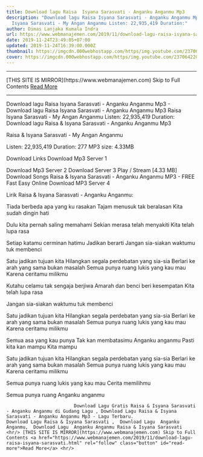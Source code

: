 ```yaml
---
title: Download lagu Raisa  Isyana Sarasvati - Anganku Anganmu Mp3
description: "Download lagu Raisa Isyana Sarasvati - Anganku Anganmu Mp3 Raisa
  Isyana Sarasvati - My Angan Anganmu Listen: 22,935,419 Duration:"
author: Dimas Lanjaka Kumala Indra
url: https://www.webmanajemen.com/2019/11/download-lagu-raisa-isyana-sarasvati.html
date: 2019-11-24T23:49:05+07:00
updated: 2019-11-24T16:39:00.000Z
thumbnail: https://imgcdn.000webhostapp.com/https/img.youtube.com/237064220d357dbb8a8ec02aa1c79655.jpeg
cover: https://imgcdn.000webhostapp.com/https/img.youtube.com/237064220d357dbb8a8ec02aa1c79655.jpeg
---
```


<hr/> [THIS SITE IS MIRROR](https://www.webmanajemen.com) Skip to Full Contents <a href="https://www.webmanajemen.com/2019/11/download-lagu-raisa-isyana-sarasvati.html" rel="follow" class="button" id="read-more">Read More</a> <hr/> Download lagu Raisa  Isyana Sarasvati - Anganku Anganmu Mp3 - Download lagu Raisa Isyana Sarasvati - Anganku Anganmu Mp3 Raisa Isyana Sarasvati - My Angan Anganmu Listen: 22,935,419 Duration: Download lagu Raisa & Isyana Sarasvati - Anganku Anganmu Mp3

  Raisa & Isyana Sarasvati - My Angan Anganmu 

  Listen: 22,935,419 
  Duration: 277 
  MP3 size: 4.33MB 

  Download Links 
  Download Mp3 Server 1 

  Download Mp3 Server 2 
  Download Server 3 
  Play / Stream [4.33 MB] Download Songs Raisa & Isyana Sarasvati - Anganku Anganmu MP3 - FREE Fast Easy Online 
  Download MP3 Server 4 


                             
Lirik Raisa & Isyana Sarasvati - Anganku Anganmu:
                             
Tiada berbeda apa yang ku rasakan
  Tajam menusuk tak beralasan
  Kita sudah dingin hati
  
  Dulu kita pernah saling memahami
  Sekian merasa telah menyakiti
  Kita telah lupa rasa
  
  Setiap katamu cerminan hatimu
  Jadikan berarti
  Jangan sia-siakan waktumu tuk membenci
  
  Satu jadikan tujuan kita
  Hilangkan segala perdebatan yang sia-sia
  Berlari ke arah yang sama bukan masalah
  Semua punya ruang lukis yang kau mau
  Karena ceritamu milikmu
  
  Kutahu celamu tak sengaja berjiwa
  Amarah dan benci beri kesempatan
  Kita telah lupa rasa
  
  Jangan sia-siakan waktumu tuk membenci
  
  Satu jadikan tujuan kita
  Hilangkan segala perdebatan yang sia-sia
  Berlari ke arah yang sama bukan masalah
  Semua punya ruang lukis yang kau mau
  Karena ceritamu milikmu
  
  Semua asa yang kau punya
  Tak kan membatasimu
  Anganku anganmu
  Pasti kita kan mampu
  Kita mampu
  
  Satu jadikan tujuan kita
  Hilangkan segala perdebatan yang sia-sia
  Berlari ke arah yang sama bukan masalah
  Semua punya ruang lukis yang kau mau
  Karena ceritamu milikmu
  
  Semua punya ruang lukis yang kau mau
  Cerita memilihmu
  
  Semua punya ruang
  Anganku anganmu                                 
                                 
                             Download Lagu Gratis Raisa & Isyana Sarasvati - Anganku Anganmu di Gudang Lagu , Download Lagu Raisa & Isyana Sarasvati - Anganku Anganmu Mp3 - Lagu Terbaru.                                                         Download Lagu Raisa & Isyana Sarasvati ,  Download Lagu  Anganku Anganmu,  Download Lagu  Anganku Anganmu Raisa & Isyana Sarasvati <hr/> [THIS SITE IS MIRROR](https://www.webmanajemen.com) Skip to Full Contents <a href="https://www.webmanajemen.com/2019/11/download-lagu-raisa-isyana-sarasvati.html" rel="follow" class="button" id="read-more">Read More</a> <hr/>